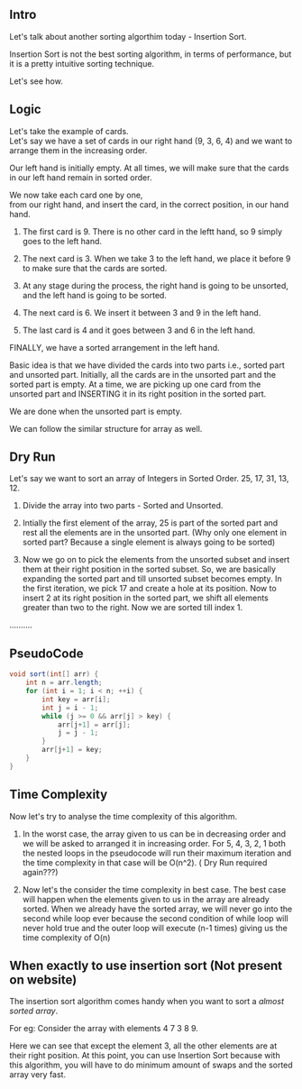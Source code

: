 ## Intro

Let's talk about another sorting algorthim today - Insertion Sort.

Insertion Sort is not the best sorting algorithm, in terms of performance, but it is a pretty intuitive sorting technique.

Let's see how. 

## Logic

Let's take the example of cards.  
Let's say we have a set of cards in our right hand (9, 3, 6, 4) and we want to arrange them in the increasing order.  

Our left hand is initially empty. At all times, we will make sure that the cards in our left hand remain in sorted order.

We now take each card one by one,  
from our right hand,
and insert the card,
in the correct position,
in our hand hand.

1. The first card is 9. There is no other card in the leftt hand, so 9 simply goes to the left hand. 

2. The next card is 3. When we take 3 to the left hand, we place it before 9 to make sure that the cards are sorted. 

3. At any stage during the process, the right hand is going to be unsorted, and the left hand is going to be sorted. 

4. The next card is 6. We insert it between 3 and 9 in the left hand. 

5. The last card is 4 and it goes between 3 and 6 in the left hand. 

FINALLY, we have a sorted arrangement in the left hand.

Basic idea is that we have divided the cards into two parts i.e., sorted part and unsorted part. Initially, all the cards are in the unsorted part and the sorted part is empty. 
At a time, we are picking up one card from the unsorted part and INSERTING it in its right position in the sorted part. 

We are done when the unsorted part is empty. 


We can follow the similar structure for array as well. 

## Dry Run

Let's say we want to sort an array of Integers in Sorted Order. 
25, 17, 31, 13, 12.
1. Divide the array into two parts - Sorted and Unsorted.

2. Intially the first element of the array, 25 is part of the sorted part and rest all the elements are in the unsorted part. (Why only one element in sorted part? Because a single element is always going to be sorted)

3. Now we go on to pick the elements from the unsorted subset and insert them at their right position in the sorted subset. So, we are basically expanding the sorted part and till unsorted subset becomes empty. 
In the first iteration, we pick 17 and create a hole at its position. Now to insert 2 at its right position in the sorted part, we shift all elements greater than two to the right. Now we are sorted till index 1. 

..........

## PseudoCode

```java
void sort(int[] arr) {
    int n = arr.length;
    for (int i = 1; i < n; ++i) {
        int key = arr[i];
        int j = i - 1;
        while (j >= 0 && arr[j] > key) {
            arr[j+1] = arr[j];
            j = j - 1;
        }
        arr[j+1] = key;
    }
}
```

## Time Complexity

Now let's try to analyse the time complexity of this algorithm. 
1. In the worst case, the array given to us can be in decreasing order and we will be asked to arranged it in increasing order. 
For 5, 4, 3, 2, 1 both the nested loops in the pseudocode will run their maximum iteration and the time complexity in that case will be O(n^2). ( Dry Run required again???) 

2. Now let's the consider the time complexity in best case. The best case will happen when the elements given to us in the array are already sorted. When we already have the sorted array, we will never go into the second while loop ever because the second condition of while loop will never hold true and the outer loop will execute (n-1 times) giving us the time complexity of O(n)


## When exactly to use insertion sort (Not present on website)

The insertion sort algorithm comes handy when you want to sort a *almost sorted array*. 

For eg: Consider the array with elements 4 7 3 8 9.

Here we can see that except the element 3, all the other elements are at their right position. At this point, you can use Insertion Sort because with this algorithm, you will have to do minimum amount of swaps and the sorted array very fast. 
